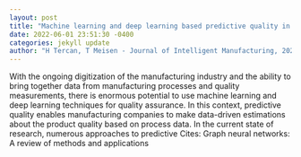 ```yaml
--- 
layout: post 
title: "Machine learning and deep learning based predictive quality in manufacturing: a systematic review" 
date: 2022-06-01 23:51:30 -0400 
categories: jekyll update 
author: "H Tercan, T Meisen - Journal of Intelligent Manufacturing, 2022" 
--- 
```

With the ongoing digitization of the manufacturing industry and the ability to bring together data from manufacturing processes and quality measurements, there is enormous potential to use machine learning and deep learning techniques for quality assurance. In this context, predictive quality enables manufacturing companies to make data-driven estimations about the product quality based on process data. In the current state of research, numerous approaches to predictive Cites: Graph neural networks: A review of methods and applications